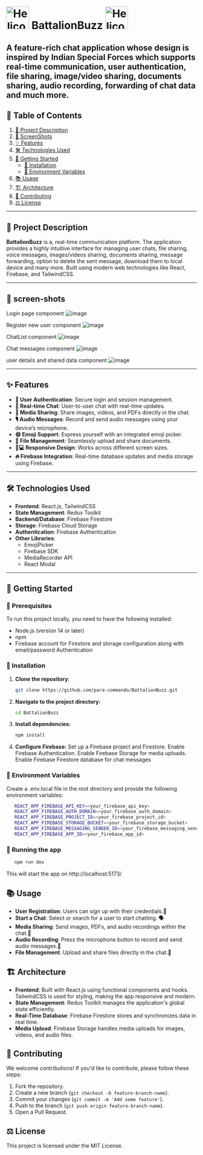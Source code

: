 # <img src="https://raw.githubusercontent.com/Tarikul-Islam-Anik/Animated-Fluent-Emojis/master/Emojis/Travel%20and%20places/Helicopter.png" alt="Helicopter" width="60" height="60" /> BattalionBuzz <img src="https://raw.githubusercontent.com/Tarikul-Islam-Anik/Animated-Fluent-Emojis/master/Emojis/Travel%20and%20places/Helicopter.png" alt="Helicopter" width="60" height="60" />

## A feature-rich chat application whose design is inspired by Indian Special Forces which supports real-time communication, user authentication, file sharing, image/video sharing, documents sharing, audio recording, forwarding of chat data and much more.

## 📑 Table of Contents

1. [📜 Project Description](#project-description)
2. [📸 ScreenShots](#screen-shots)
3. [✨ Features](#features)
4. [🛠️ Technologies Used](#technologies-used)
5. [🚀 Getting Started](#getting-started)
   - [🔧 Installation](#installation)
   - [🔐 Environment Variables](#environment-variables)
6. [📚 Usage](#usage)
7. [🏗️ Architecture](#architecture)
8. [🤝 Contributing](#contributing)
9. [⚖️ License](#license)
 
---

## 📝 Project Description

**BattalionBuzz** is a, real-time communication platform. The application provides a highly intuitive interface for managing user chats, file sharing, voice messages, images/videos sharing, documents sharing, message forwarding, option to delete the sent message, download them to local device and many more. Built using modern web technologies like React, Firebase, and TailwindCSS.

---
## 📸 screen-shots

Login page component
![image](https://github.com/user-attachments/assets/4061b929-f391-4faf-b7e3-fb67d3f304d5)

Register new user component
![image](https://github.com/user-attachments/assets/3a69f9fb-a1c4-44ad-a95b-b799e6e10975)

ChatList component
![image](https://github.com/user-attachments/assets/2d449f6c-2a02-4f68-86c8-aa126256f09d)

Chat messages component
![image](https://github.com/user-attachments/assets/e8dafdb3-96af-4ebf-8627-b9bf59bd8cf9)

user details and shared data component
![image](https://github.com/user-attachments/assets/14047ade-d69e-45b9-9b66-d5b762680f45)

---
## ✨ Features

- **🔐 User Authentication**: Secure login and session management.
- **💬 Real-time Chat**: User-to-user chat with real-time updates.
- **📸 Media Sharing**: Share images, videos, and PDFs directly in the chat.
- **🎙️ Audio Messages**: Record and send audio messages using your device’s microphone.
- **😄 Emoji Support**: Express yourself with an integrated emoji picker.
- **📁 File Management**: Seamlessly upload and share documents.
- **📱💻 Responsive Design**: Works across different screen sizes.
- **🔥 Firebase Integration**: Real-time database updates and media storage using Firebase.


---

## 🛠️ Technologies Used

- **Frontend**: React.js, TailwindCSS
- **State Management**: Redux Toolkit
- **Backend/Database**: Firebase Firestore
- **Storage**: Firebase Cloud Storage
- **Authentication**: Firebase Authentication
- **Other Libraries**:
  - EmojiPicker
  - Firebase SDK
  - MediaRecorder API
  - React Modal

---

## 🚀 Getting Started

### 🔧 Prerequisites

To run this project locally, you need to have the following installed:

- Node.js (version 14 or later)
- npm
- Firebase account for Firestore and storage configuration along with email/password Authentication

### 🔧 Installation

1. **Clone the repository**:
   ```bash
   git clone https://github.com/para-commando/BattalionBuzz.git

2. **Navigate to the project directory:**
   ```bash
   cd BattalionBuzz

3. **Install dependencies:**
    ```bash
    npm install

3. **Configure Firebase:**
    Set up a Firebase project and Firestore.
    Enable Firebase Authentication.
    Enable Firebase Storage for media uploads.
    Enable Firebase Firestore database for chat messages


### 🔐  Environment Variables
Create a .env.local file in the root directory and provide the following environment variables:
 ```bash
    REACT_APP_FIREBASE_API_KEY=<your_firebase_api_key>
    REACT_APP_FIREBASE_AUTH_DOMAIN=<your_firebase_auth_domain>
    REACT_APP_FIREBASE_PROJECT_ID=<your_firebase_project_id>
    REACT_APP_FIREBASE_STORAGE_BUCKET=<your_firebase_storage_bucket>
    REACT_APP_FIREBASE_MESSAGING_SENDER_ID=<your_firebase_messaging_sender_id>
    REACT_APP_FIREBASE_APP_ID=<your_firebase_app_id>
```

### 🏃 Running the app
 ```bash
    npm run dev
 ```
This will start the app on http://localhost:5173/
 
## 📚 Usage

- **User Registration**: Users can sign up with their credentials.🔑
- **Start a Chat**: Select or search for a user to start chatting. 🗣️
- **Media Sharing**: Send images, PDFs, and audio recordings within the chat.📂
- **Audio Recording**: Press the microphone button to record and send audio messages.🎤
- **File Management**: Upload and share files directly in the chat.📑

## 🏗️ Architecture

- **Frontend**: Built with React.js using functional components and hooks. TailwindCSS is used for styling, making the app responsive and modern.
- **State Management**: Redux Toolkit manages the application's global state efficiently.
- **Real-Time Database**: Firebase Firestore stores and synchronizes data in real time.
- **Media Upload**: Firebase Storage handles media uploads for images, videos, and audio files.

## 🤝 Contributing

We welcome contributions! If you'd like to contribute, please follow these steps:

1. Fork the repository.
2. Create a new branch (`git checkout -b feature-branch-name`).
3. Commit your changes (`git commit -m 'Add some feature'`).
4. Push to the branch (`git push origin feature-branch-name`).
5. Open a Pull Request.

## ⚖️ License

This project is licensed under the MIT License.



